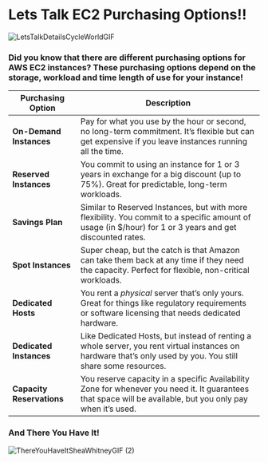 # Lets Talk EC2 Purchasing Options‼️

![LetsTalkDetailsCycleWorldGIF](https://github.com/user-attachments/assets/7af04874-1dc6-4cb1-99eb-3668798eaf93)

### Did you know that there are different purchasing options for AWS EC2 instances? These purchasing options depend on the storage, workload and time length of use for your instance!

| **Purchasing Option**   | **Description**                                                                                                                                               |
|-------------------------|---------------------------------------------------------------------------------------------------------------------------------------------------------------|
| **On-Demand Instances**  | Pay for what you use by the hour or second, no long-term commitment. It’s flexible but can get expensive if you leave instances running all the time.         |
| **Reserved Instances**   | You commit to using an instance for 1 or 3 years in exchange for a big discount (up to 75%). Great for predictable, long-term workloads.                     |
| **Savings Plan**         | Similar to Reserved Instances, but with more flexibility. You commit to a specific amount of usage (in $/hour) for 1 or 3 years and get discounted rates.    |
| **Spot Instances**       | Super cheap, but the catch is that Amazon can take them back at any time if they need the capacity. Perfect for flexible, non-critical workloads.            |
| **Dedicated Hosts**      | You rent a *physical* server that’s only yours. Great for things like regulatory requirements or software licensing that needs dedicated hardware.            |
| **Dedicated Instances**  | Like Dedicated Hosts, but instead of renting a whole server, you rent virtual instances on hardware that’s only used by you. You still share some resources. |
| **Capacity Reservations**| You reserve capacity in a specific Availability Zone for whenever you need it. It guarantees that space will be available, but you only pay when it’s used.  |

### And There You Have It!

![ThereYouHaveItSheaWhitneyGIF (2)](https://github.com/user-attachments/assets/70a859d2-a9c7-49e1-a818-952861b18996)
